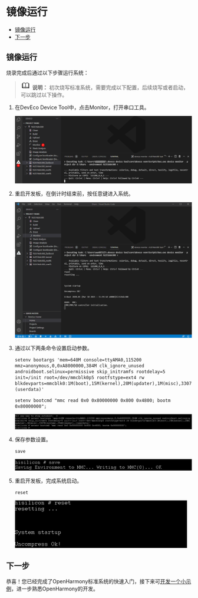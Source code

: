 # 镜像运行<a name="ZH-CN_TOPIC_0000001142160948"></a>

- [镜像运行](#section153991115191314)
- [下一步](#section5600113114323)

## 镜像运行<a name="section153991115191314"></a>

烧录完成后通过以下步骤运行系统：

>![](../public_sys-resources/icon-note.gif) **说明：** 
>初次烧写标准系统，需要完成以下配置，后续烧写或者启动，可以跳过以下操作。

1.  在DevEco Device Tool中，点击Monitor，打开串口工具。

    ![](figure/open-the-serial-port-tool.png)

2.  重启开发板，在倒计时结束前，按任意键进入系统。

    ![](figure/press-any-key-to-enter-the-system.gif)

3.  通过以下两条命令设置启动参数。

    ```
    setenv bootargs 'mem=640M console=ttyAMA0,115200 mmz=anonymous,0,0xA8000000,384M clk_ignore_unused androidboot.selinux=permissive skip_initramfs rootdelay=5 init=/init root=/dev/mmcblk0p5 rootfstype=ext4 rw blkdevparts=mmcblk0:1M(boot),15M(kernel),20M(updater),1M(misc),3307M(system),256M(vendor),-(userdata)'
    ```

    ```
    setenv bootcmd "mmc read 0x0 0x80000000 0x800 0x4800; bootm 0x80000000";
    ```

    ![](figure/start.png)

4.  保存参数设置。

    ```
    save
    ```

    ![](figure/Save-the-parameter-settings.png)

5.  重启开发板，完成系统启动。

    ```
    reset
    ```

    ![](figure/start-the-system.png)


## 下一步<a name="section5600113114323"></a>
恭喜！您已经完成了OpenHarmony标准系统的快速入门，接下来可[开发一个小示例](../guide/device-clock-guide.md)，进一步熟悉OpenHarmony的开发。